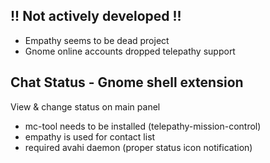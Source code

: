 !! Not actively developed !!
----------------------------
 * Empathy seems to be dead project
 * Gnome online accounts dropped telepathy support


Chat Status - Gnome shell extension
-----------------------------------
View & change status on main panel

* mc-tool needs to be installed (telepathy-mission-control)
* empathy is used for contact list
* required avahi daemon (proper status icon notification)
